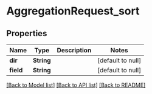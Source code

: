 # AggregationRequest_sort
## Properties

| Name | Type | Description | Notes |
|------------ | ------------- | ------------- | -------------|
| **dir** | **String** |  | [default to null] |
| **field** | **String** |  | [default to null] |

[[Back to Model list]](../README.md#documentation-for-models) [[Back to API list]](../README.md#documentation-for-api-endpoints) [[Back to README]](../README.md)

